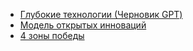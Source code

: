 * [Глубокие технологии (Черновик GPT)](/404)
* [Модель открытых инноваций](%D0%9C%D0%BE%D0%B4%D0%B5%D0%BB%D1%8C%20%D0%BE%D1%82%D0%BA%D1%80%D1%8B%D1%82%D1%8B%D1%85%20%D0%B8%D0%BD%D0%BD%D0%BE%D0%B2%D0%B0%D1%86%D0%B8%D0%B9.md)
* [4 зоны победы](/404)
